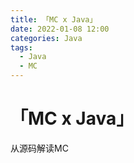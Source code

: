 ```yaml
---
title: 「MC x Java」
date: 2022-01-08 12:00
categories: Java
tags:
  - Java
  - MC
---
```

# 「MC x Java」
从源码解读MC
